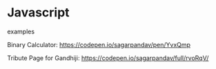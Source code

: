 # Javascript
examples

  Binary Calculator: https://codepen.io/sagarpandav/pen/YvxQmp
  
  Tribute Page for Gandhiji: https://codepen.io/sagarpandav/full/rvoRqV/
